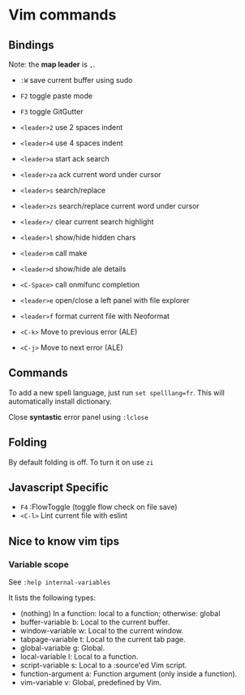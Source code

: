 Vim commands
============

## Bindings

Note: the **map leader** is `,`.

* `:W` save current buffer using sudo

* `F2` toggle paste mode
* `F3` toggle GitGutter

* `<leader>2` use 2 spaces indent
* `<leader>4` use 4 spaces indent

* `<leader>a` start ack search
* `<leader>za` ack current word under cursor

* `<leader>s` search/replace
* `<leader>zs` search/replace current word under cursor
* `<leader>/` clear current search highlight

* `<leader>l` show/hide hidden chars
* `<leader>m` call make
* `<leader>d` show/hide ale details

* `<C-Space>` call onmifunc completion
* `<leader>e` open/close a left panel with file explorer

* `<leader>f` format current file with Neoformat

* `<C-k>` Move to previous error (ALE)
* `<C-j>` Move to next error (ALE)

## Commands

To add a new spell language, just run `set spelllang=fr`. This will
automatically install dictionary.

Close **syntastic** error panel using `:lclose`

## Folding

By default folding is off. To turn it on use `zi`

## Javascript Specific

* `F4` :FlowToggle (toggle flow check on file save)
* `<C-l>` Lint current file with eslint

## Nice to know vim tips

### Variable scope

See `:help internal-variables`

It lists the following types:

 * (nothing) In a function: local to a function; otherwise: global
 * buffer-variable    b:     Local to the current buffer.
 * window-variable    w:     Local to the current window.
 * tabpage-variable   t:     Local to the current tab page.
 * global-variable    g:     Global.
 * local-variable     l:     Local to a function.
 * script-variable    s:     Local to a :source'ed Vim script.
 * function-argument  a:     Function argument (only inside a function).
 * vim-variable       v:     Global, predefined by Vim.
